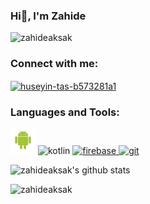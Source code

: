 ### Hi👋, I'm Zahide

<p align="left"> <img src="https://komarev.com/ghpvc/?username=zahideaksak&label=Views&color=blue&style=plastic" alt="zahideaksak" /> </p>

<h3 align="left">Connect with me:</h3>
<p align="left">
<a href="https://www.linkedin.com/in/zahide-aksak-667a66199/" target="blank"><img align="center" src="https://cdn.jsdelivr.net/npm/simple-icons@3.0.1/icons/linkedin.svg" alt="huseyin-tas-b573281a1" height="30" width="40" /></a>
  
<h3 align="left">Languages and Tools:</h3>
<p align="left">
<img src="https://raw.githubusercontent.com/devicons/devicon/master/icons/android/android-original-wordmark.svg" alt="android" width="40" height="40"/> </a> 
 <img src="https://www.vectorlogo.zone/logos/kotlinlang/kotlinlang-icon.svg" alt="kotlin" width="40" height="40"/>
<a href="https://firebase.google.com/" target="_blank"> <img src="https://www.vectorlogo.zone/logos/firebase/firebase-icon.svg" alt="firebase" width="40" height="40"/> </a> <a href="https://git-scm.com/" target="_blank"> <img src="https://www.vectorlogo.zone/logos/git-scm/git-scm-icon.svg" alt="git" width="40" height="40"/> </a> </a>  </p>  
  
  
![zahideaksak's github stats](https://github-readme-stats.vercel.app/api?username=zahideaksak&show_icons=true&line_height=25&theme=dracula&count_private=true&include_all_commits=true)
<p><img align="left" src="https://github-readme-stats.vercel.app/api/top-langs/?username=zahideaksak&layout=compact&hide=html" alt="zahideaksak" /></p>
